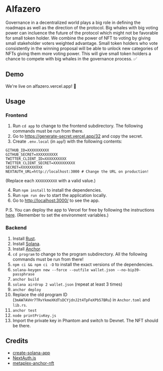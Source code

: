 # Alfazero
Governance in a decentralized world plays a big role in defining the roadmaps as well as the direction of the protocol. Big whales with big voting power can incluence the future of the protocol which might not be favorable for small token holder. We combine the power of NFT to voting by giving small stakeholder voters weighted advantage. Small token holders who vote consistently in the winning proposal will be able to unlock new categories of NFTs giving them more voting power. This will give small token holders a chance to compete with big whales in the governance process. ✅

## Demo

We're live on alfazero.vercel.app! 🎉

## Usage

### Frontend

1. Run `cd app` to change to the frontend subdirectory. The following commands must be run from there.
2. Go to https://generate-secret.vercel.app/32 and copy the secret.
3. Create `.env.local` (in `app`!) with the following contents:

```
GITHUB_ID=XXXXXXXXXX
GITHUB_SECRET=XXXXXXXXXX
TWITTER_CLIENT_ID=XXXXXXXXXX
TWITTER_CLIENT_SECRET=XXXXXXXXXX
SECRET=XXXXXXXXXX
NEXTAUTH_URL=http://localhost:3000 # Change the URL on production!
```

(Replace each `XXXXXXXXXX` with a valid value.)

4. Run `npm install` to install the dependencies.
5. Run `npm run dev` to start the application locally.
6. Go to [http://localhost:3000/](http://localhost:3000/) to see the app.

P.S. You can deploy the app to Vercel for free by following the instructions [here](https://vercel.com/new?utm_medium=default-template&filter=next.js&utm_source=create-next-app&utm_campaign=create-next-app-readme). (Remember to set the environment variables.)

### Backend

1. Install [Rust](https://www.rust-lang.org/tools/install).
2. Install [Solana](https://docs.solana.com/cli/install-solana-cli-tools#macos--linux).
3. Install [Anchor](https://www.anchor-lang.com/docs/installation#anchor).
4. `cd program` to change to the program subdirectory. All the following commands must be run from there!
5. `npm ci && npm ci -D` to install the exact versions of the dependencies.
6. `solana-keygen new --force --outfile wallet.json --no-bip39-passphrase`
7. `anchor build`
8. `solana airdrop 2 wallet.json` (repeat at least 3 times)
9. `anchor deploy`
10. Replace the old program ID (`3mAW7AVHr7TRvYkmeXKdTsDCYjdnJ2t4TpFeXPb57BRu`) in `Anchor.toml` and `lib.rs`.
11. `anchor test`
12. `node printPrivKey.js`
13. Import the private key in Phantom and switch to Devnet. The NFT should be there.

## Credits

- [create-solana-app](https://github.com/solana-developers/create-solana-app)
- [NextAuth.js](https://github.com/nextauthjs/next-auth)
- [metaplex-anchor-nft](https://github.com/anoushk1234/metaplex-anchor-nft)
